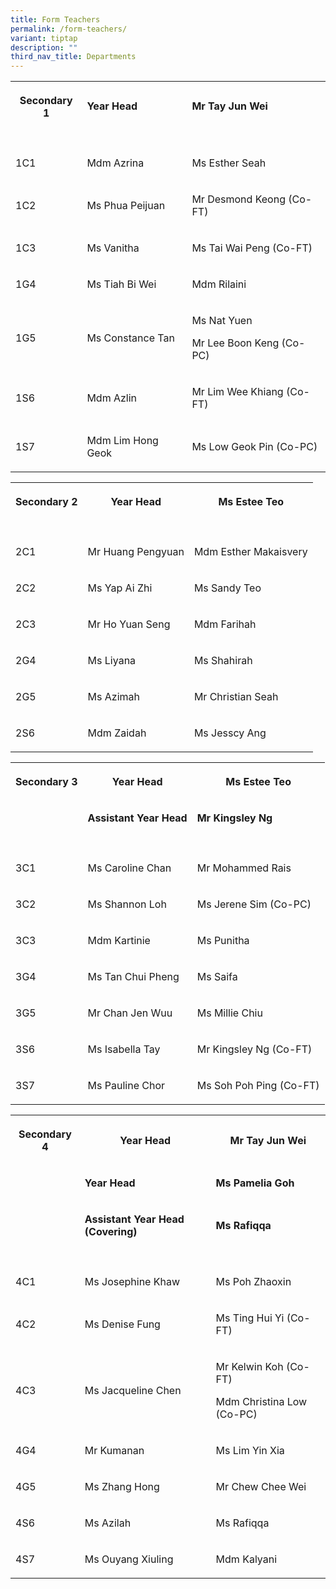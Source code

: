 ```yaml
---
title: Form Teachers
permalink: /form-teachers/
variant: tiptap
description: ""
third_nav_title: Departments
---
```

<table style="minWidth: 75px">
<colgroup>
<col>
<col>
<col>
</colgroup>
<tbody>
<tr>
<th rowspan="1" colspan="1">
<p>Secondary 1</p>
</th>
<td rowspan="1" colspan="1">
<p><strong>Year Head</strong>
</p>
</td>
<td rowspan="1" colspan="1">
<p><strong>Mr Tay Jun Wei</strong>
</p>
</td>
</tr>
<tr>
<td rowspan="1" colspan="1">
<p></p>
</td>
<td rowspan="1" colspan="1">
<p></p>
</td>
<td rowspan="1" colspan="1">
<p></p>
</td>
</tr>
<tr>
<td rowspan="1" colspan="1">
<p>1C1</p>
</td>
<td rowspan="1" colspan="1">
<p>Mdm Azrina</p>
</td>
<td rowspan="1" colspan="1">
<p>Ms Esther Seah</p>
</td>
</tr>
<tr>
<td rowspan="1" colspan="1">
<p>1C2</p>
</td>
<td rowspan="1" colspan="1">
<p>Ms Phua Peijuan</p>
</td>
<td rowspan="1" colspan="1">
<p>Mr Desmond Keong (Co-FT)</p>
</td>
</tr>
<tr>
<td rowspan="1" colspan="1">
<p>1C3</p>
</td>
<td rowspan="1" colspan="1">
<p>Ms Vanitha</p>
</td>
<td rowspan="1" colspan="1">
<p>Ms Tai Wai Peng (Co-FT)</p>
</td>
</tr>
<tr>
<td rowspan="1" colspan="1">
<p>1G4</p>
</td>
<td rowspan="1" colspan="1">
<p>Ms Tiah Bi Wei</p>
</td>
<td rowspan="1" colspan="1">
<p>Mdm Rilaini</p>
</td>
</tr>
<tr>
<td rowspan="1" colspan="1">
<p>1G5</p>
</td>
<td rowspan="1" colspan="1">
<p>Ms Constance Tan</p>
</td>
<td rowspan="1" colspan="1">
<p>Ms Nat Yuen</p>
<p>Mr Lee Boon Keng (Co-PC)</p>
</td>
</tr>
<tr>
<td rowspan="1" colspan="1">
<p>1S6</p>
</td>
<td rowspan="1" colspan="1">
<p>Mdm Azlin</p>
</td>
<td rowspan="1" colspan="1">
<p>Mr Lim Wee Khiang (Co-FT)</p>
</td>
</tr>
<tr>
<td rowspan="1" colspan="1">
<p>1S7</p>
</td>
<td rowspan="1" colspan="1">
<p>Mdm Lim Hong Geok</p>
</td>
<td rowspan="1" colspan="1">
<p>Ms Low Geok Pin (Co-PC)</p>
</td>
</tr>
</tbody>
</table>
<p></p>
<table style="minWidth: 75px">
<colgroup>
<col>
<col>
<col>
</colgroup>
<tbody>
<tr>
<th rowspan="1" colspan="1">
<p>Secondary 2</p>
</th>
<th rowspan="1" colspan="1">
<p>Year Head</p>
</th>
<th rowspan="1" colspan="1">
<p>Ms Estee Teo</p>
</th>
</tr>
<tr>
<td rowspan="1" colspan="1">
<p></p>
</td>
<td rowspan="1" colspan="1">
<p></p>
</td>
<td rowspan="1" colspan="1">
<p></p>
</td>
</tr>
<tr>
<td rowspan="1" colspan="1">
<p>2C1</p>
</td>
<td rowspan="1" colspan="1">
<p>Mr Huang Pengyuan</p>
</td>
<td rowspan="1" colspan="1">
<p>Mdm Esther Makaisvery</p>
</td>
</tr>
<tr>
<td rowspan="1" colspan="1">
<p>2C2</p>
</td>
<td rowspan="1" colspan="1">
<p>Ms Yap Ai Zhi</p>
</td>
<td rowspan="1" colspan="1">
<p>Ms Sandy Teo</p>
</td>
</tr>
<tr>
<td rowspan="1" colspan="1">
<p>2C3</p>
</td>
<td rowspan="1" colspan="1">
<p>Mr Ho Yuan Seng</p>
</td>
<td rowspan="1" colspan="1">
<p>Mdm Farihah</p>
</td>
</tr>
<tr>
<td rowspan="1" colspan="1">
<p>2G4</p>
</td>
<td rowspan="1" colspan="1">
<p>Ms Liyana</p>
</td>
<td rowspan="1" colspan="1">
<p>Ms Shahirah</p>
</td>
</tr>
<tr>
<td rowspan="1" colspan="1">
<p>2G5</p>
</td>
<td rowspan="1" colspan="1">
<p>Ms Azimah</p>
</td>
<td rowspan="1" colspan="1">
<p>Mr Christian Seah</p>
</td>
</tr>
<tr>
<td rowspan="1" colspan="1">
<p>2S6</p>
</td>
<td rowspan="1" colspan="1">
<p>Mdm Zaidah</p>
</td>
<td rowspan="1" colspan="1">
<p>Ms Jesscy Ang</p>
</td>
</tr>
</tbody>
</table>
<p></p>
<table style="minWidth: 75px">
<colgroup>
<col>
<col>
<col>
</colgroup>
<tbody>
<tr>
<th rowspan="1" colspan="1">
<p>Secondary 3</p>
</th>
<th rowspan="1" colspan="1">
<p>Year Head</p>
</th>
<th rowspan="1" colspan="1">
<p>Ms Estee Teo</p>
</th>
</tr>
<tr>
<td rowspan="1" colspan="1">
<p></p>
</td>
<td rowspan="1" colspan="1">
<p><strong>Assistant Year Head</strong>
</p>
</td>
<td rowspan="1" colspan="1">
<p><strong>Mr Kingsley Ng</strong>
</p>
</td>
</tr>
<tr>
<td rowspan="1" colspan="1">
<p></p>
</td>
<td rowspan="1" colspan="1">
<p></p>
</td>
<td rowspan="1" colspan="1">
<p></p>
</td>
</tr>
<tr>
<td rowspan="1" colspan="1">
<p>3C1</p>
</td>
<td rowspan="1" colspan="1">
<p>Ms Caroline Chan</p>
</td>
<td rowspan="1" colspan="1">
<p>Mr Mohammed Rais</p>
</td>
</tr>
<tr>
<td rowspan="1" colspan="1">
<p>3C2</p>
</td>
<td rowspan="1" colspan="1">
<p>Ms Shannon Loh</p>
</td>
<td rowspan="1" colspan="1">
<p>Ms Jerene Sim (Co-PC)</p>
</td>
</tr>
<tr>
<td rowspan="1" colspan="1">
<p>3C3</p>
</td>
<td rowspan="1" colspan="1">
<p>Mdm Kartinie</p>
</td>
<td rowspan="1" colspan="1">
<p>Ms Punitha</p>
</td>
</tr>
<tr>
<td rowspan="1" colspan="1">
<p>3G4</p>
</td>
<td rowspan="1" colspan="1">
<p>Ms Tan Chui Pheng</p>
</td>
<td rowspan="1" colspan="1">
<p>Ms Saifa</p>
</td>
</tr>
<tr>
<td rowspan="1" colspan="1">
<p>3G5</p>
</td>
<td rowspan="1" colspan="1">
<p>Mr Chan Jen Wuu</p>
</td>
<td rowspan="1" colspan="1">
<p>Ms Millie Chiu</p>
</td>
</tr>
<tr>
<td rowspan="1" colspan="1">
<p>3S6</p>
</td>
<td rowspan="1" colspan="1">
<p>Ms Isabella Tay</p>
</td>
<td rowspan="1" colspan="1">
<p>Mr Kingsley Ng (Co-FT)</p>
</td>
</tr>
<tr>
<td rowspan="1" colspan="1">
<p>3S7</p>
</td>
<td rowspan="1" colspan="1">
<p>Ms Pauline Chor</p>
</td>
<td rowspan="1" colspan="1">
<p>Ms Soh Poh Ping (Co-FT)</p>
</td>
</tr>
</tbody>
</table>
<p></p>
<table style="minWidth: 75px">
<colgroup>
<col>
<col>
<col>
</colgroup>
<tbody>
<tr>
<th rowspan="1" colspan="1">
<p>Secondary 4</p>
</th>
<th rowspan="1" colspan="1">
<p>Year Head</p>
</th>
<th rowspan="1" colspan="1">
<p>Mr Tay Jun Wei</p>
</th>
</tr>
<tr>
<td rowspan="1" colspan="1">
<p></p>
</td>
<td rowspan="1" colspan="1">
<p><strong>Year Head</strong>
</p>
</td>
<td rowspan="1" colspan="1">
<p><strong>Ms Pamelia Goh</strong>
</p>
</td>
</tr>
<tr>
<td rowspan="1" colspan="1">
<p></p>
</td>
<td rowspan="1" colspan="1">
<p><strong>Assistant Year Head (Covering)</strong>
</p>
</td>
<td rowspan="1" colspan="1">
<p><strong>Ms Rafiqqa</strong>
</p>
</td>
</tr>
<tr>
<td rowspan="1" colspan="1">
<p></p>
</td>
<td rowspan="1" colspan="1">
<p></p>
</td>
<td rowspan="1" colspan="1">
<p></p>
</td>
</tr>
<tr>
<td rowspan="1" colspan="1">
<p>4C1</p>
</td>
<td rowspan="1" colspan="1">
<p>Ms Josephine Khaw</p>
</td>
<td rowspan="1" colspan="1">
<p>Ms Poh Zhaoxin</p>
</td>
</tr>
<tr>
<td rowspan="1" colspan="1">
<p>4C2</p>
</td>
<td rowspan="1" colspan="1">
<p>Ms Denise Fung</p>
</td>
<td rowspan="1" colspan="1">
<p>Ms Ting Hui Yi (Co-FT)</p>
</td>
</tr>
<tr>
<td rowspan="1" colspan="1">
<p>4C3</p>
</td>
<td rowspan="1" colspan="1">
<p>Ms Jacqueline Chen</p>
</td>
<td rowspan="1" colspan="1">
<p>Mr Kelwin Koh (Co-FT)</p>
<p>Mdm Christina Low (Co-PC)</p>
</td>
</tr>
<tr>
<td rowspan="1" colspan="1">
<p>4G4</p>
</td>
<td rowspan="1" colspan="1">
<p>Mr Kumanan</p>
</td>
<td rowspan="1" colspan="1">
<p>Ms Lim Yin Xia</p>
</td>
</tr>
<tr>
<td rowspan="1" colspan="1">
<p>4G5</p>
</td>
<td rowspan="1" colspan="1">
<p>Ms Zhang Hong</p>
</td>
<td rowspan="1" colspan="1">
<p>Mr Chew Chee Wei</p>
</td>
</tr>
<tr>
<td rowspan="1" colspan="1">
<p>4S6</p>
</td>
<td rowspan="1" colspan="1">
<p>Ms Azilah</p>
</td>
<td rowspan="1" colspan="1">
<p>Ms Rafiqqa</p>
</td>
</tr>
<tr>
<td rowspan="1" colspan="1">
<p>4S7</p>
</td>
<td rowspan="1" colspan="1">
<p>Ms Ouyang Xiuling</p>
</td>
<td rowspan="1" colspan="1">
<p>Mdm Kalyani</p>
</td>
</tr>
</tbody>
</table>
<p></p>